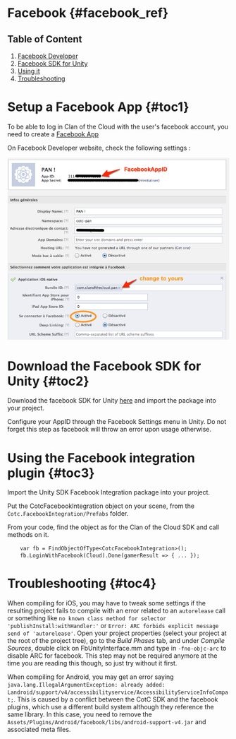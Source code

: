 Facebook {#facebook_ref}
========

## Table of Content

1. [Facebook Developer](#toc1)
2. [Facebook SDK for Unity](#toc2)
3. [Using it](#toc3)
4. [Troubleshooting](#toc4)

# Setup a Facebook App {#toc1}

To be able to log in Clan of the Cloud with the user's facebook account, you need to create a [Facebook App](http://developers.facebook.com/)

On Facebook Developer website, check the following settings :

![Facebook Settings](./img/FacebookDevelopers.png)

# Download the Facebook SDK for Unity {#toc2}

Download the facebook SDK for Unity [here](https://developers.facebook.com/docs/unity/) and import the package into your project.

Configure your AppID through the Facebook Settings menu in Unity. Do not forget this step as facebook will throw an error upon usage otherwise.

# Using the Facebook integration plugin {#toc3}

Import the Unity SDK Facebook Integration package into your project.

Put the CotcFacebookIntegration object on your scene, from the `Cotc.FacebookIntegration/Prefabs` folder.

From your code, find the object as for the Clan of the Cloud SDK and call methods on it.

~~~~{.cs}
	var fb = FindObjectOfType<CotcFacebookIntegration>();
	fb.LoginWithFacebook(Cloud).Done(gamerResult => { ... });
~~~~

# Troubleshooting {#toc4}

When compiling for iOS, you may have to tweak some settings if the resulting project fails to compile with an error related to an `autorelease` call or something like `no known class method for selector 'publishInstall:withHandler:'` or `Error: ARC forbids explicit message send of 'autorelease'`. Open your project properties (select your project at the root of the project tree), go to the *Build Phases* tab, and under *Compile Sources*, double click on FbUnityInterface.mm and type in `-fno-objc-arc` to disable ARC for facebook. This step may not be required anymore at the time you are reading this though, so just try without it first.

When compiling for Android, you may get an error saying `java.lang.IllegalArgumentException: already added: Landroid/support/v4/accessibilityservice/AccessibilityServiceInfoCompat;`. This is caused by a conflict between the CotC SDK and the facebook plugins, which use a different build system although they reference the same library. In this case, you need to remove the `Assets/Plugins/Android/facebook/libs/android-support-v4.jar` and associated meta files.

